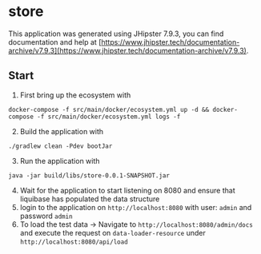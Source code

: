 # store

This application was generated using JHipster 7.9.3, you can find documentation and help at [https://www.jhipster.tech/documentation-archive/v7.9.3](https://www.jhipster.tech/documentation-archive/v7.9.3).

## Start

1. First bring up the ecosystem with

```
docker-compose -f src/main/docker/ecosystem.yml up -d && docker-compose -f src/main/docker/ecosystem.yml logs -f
```

2. Build the application with

```agsl
./gradlew clean -Pdev bootJar
```

3. Run the application with

```agsl
java -jar build/libs/store-0.0.1-SNAPSHOT.jar
```

4. Wait for the application to start listening on 8080 and ensure that liquibase has populated the data structure
5. login to the application on `http://localhost:8080` with user: `admin` and password `admin`
6. To load the test data -> Navigate to `http://localhost:8080/admin/docs` and execute the request on `data-loader-resource` under `http://localhost:8080/api/load`
